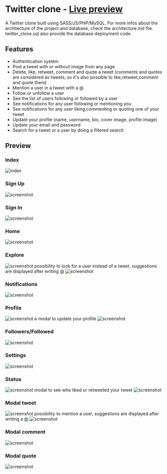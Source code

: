 # Twitter clone - [Live preview](https://tbtweet.go.yj.fr/)

A Twitter clone built using SASS/JS/PHP/MySQL.
For more infos about the architecture of the project and database, check the architecture.md file. 
twitter_clone.sql also provide the database deployment code.

## Features
- Authentication system
- Post a tweet with or without image from any page
- Delete, like, retweet, comment and quote a tweet (comments and quotes are considered as tweets, so it's also possible to like,retweet,comment and quote them)
- Mention a user in a tweet with a @
- Follow or unfollow a user
- See the list of users following or followed by a user
- See notifications for any user following or mentioning you
- See notifications for any user liking,commenting or quoting one of your tweet
- Update your profile (name, username, bio, cover image, profile image)
- Update your email and password
- Search for a tweet or a user by doing a filtered search

## Preview

### Index
![index](./public/img/doc/index.png)
### Sign Up
![screenshot](./public/img/doc/signup.png)
### Sign In
![screenshot](./public/img/doc/signin.png)
### Home
![screenshot](./public/img/doc/home.png)
### Explore
![screenshot](./public/img/doc/explore.png)
possibility to look for a user instead of a tweet, suggestions are displayed after writing @
![screenshot](./public/img/explore_suggestions.png)
### Notifications
![screenshot](./public/img/doc/notifs.png)
### Profile
![screenshot](./public/img/doc/profile.png)
a modal to update your profile
![screenshot](./public/img/doc/profile_modal.png)
### Followers/Followed
![screenshot](./public/img/doc/follow.png)
### Settings
![screenshot](./public/img/doc/settings.png)
### Status
![screenshot](./public/img/doc/status.png)
modal to see who liked or retweeted your tweet
![screenshot](./public/img/doc/status_like.png)
### Modal tweet
![screenshot](./public/img/doc/modal_tweet.png)
possibility to mention a user, suggestions are displayed after writing a @
![screenshot](./public/img/doc/modal_tweet_mention.png)
### Modal comment
![screenshot](./public/img/doc/modal_comment.png)
### Modal quote
![screenshot](./public/img/doc/modal_quote.png)